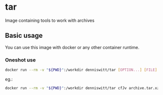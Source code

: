 # tar

Image containing tools to work with archives

## Basic usage

You can use this image with docker or any other container runtime.

### Oneshot use

```bash
docker run --rm -v "${PWD}":/workdir denniswitt/tar [OPTION...] [FILE]...
```

eg.:

```bash
docker run --rm -v "${PWD}":/workdir denniswitt/tar cfJv archive.tar.xz /data
```
